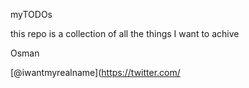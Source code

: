 
myTODOs

this repo is a collection of all the things I want to achive



Osman 

[@iwantmyrealname](https://twitter.com/
